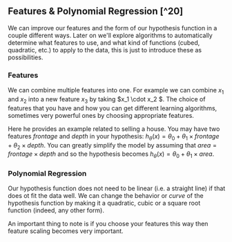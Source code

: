 ## Features & Polynomial Regression [^20]

We can improve our features and the form of our hypothesis function in a couple different ways. Later on we'll explore algorithms to automatically determine what features to use, and what kind of functions (cubed, quadratic, etc.) to apply to the data, this is just to introduce these as possibilities.

### Features

We can combine multiple features into one. For example we can combine $x_1$ and $x_2$ into a new feature $x_3$ by taking $x_1 \cdot x_2 $.  The choice of features that you have and how you can get different learning algorithms, sometimes very powerful ones by choosing appropriate features.

Here he provides an example related to selling a house.  You may have two features  _frontage_ and _depth_ in your hypothesis: $h_\theta(x)=\theta_0+\theta_1\times frontage+\theta_2\times depth$.  You can greatly simplify the model by assuming that $area=frontage\times depth$ and so the hypothesis becomes $h_\theta(x)=\theta_0+\theta_1\times area$.



### Polynomial Regression

Our hypothesis function does not need to be linear (i.e. a straight line) if that does ot fit the data well.  We can change the behavior or _curve_ of the hypothesis function by making it a quadratic, cubic or a square root function (indeed, any other form).

An important thing to note is if you choose your features this way then feature scaling becomes very important.
